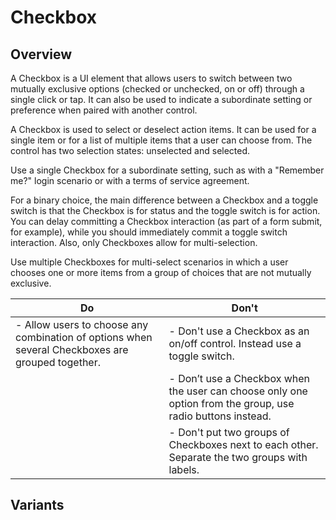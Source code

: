 # Checkbox

## Overview

A Checkbox is a UI element that allows users to switch between two mutually exclusive options (checked or unchecked, on or off) through a single click or tap. It can also be used to indicate a subordinate setting or preference when paired with another control.

A Checkbox is used to select or deselect action items. It can be used for a single item or for a list of multiple items that a user can choose from. The control has two selection states: unselected and selected.

Use a single Checkbox for a subordinate setting, such as with a "Remember me?" login scenario or with a terms of service agreement.

For a binary choice, the main difference between a Checkbox and a toggle switch is that the Checkbox is for status and the toggle switch is for action. You can delay committing a Checkbox interaction (as part of a form submit, for example), while you should immediately commit a toggle switch interaction. Also, only Checkboxes allow for multi-selection.

Use multiple Checkboxes for multi-select scenarios in which a user chooses one or more items from a group of choices that are not mutually exclusive.

<center>

| Do | Don't|
|----|------|
|- Allow users to choose any combination of options when several Checkboxes are grouped together.|- Don't use a Checkbox as an on/off control. Instead use a toggle switch.|
| |- Don’t use a Checkbox when the user can choose only one option from the group, use radio buttons instead.|
| |- Don't put two groups of Checkboxes next to each other. Separate the two groups with labels.|

</center>

## Variants